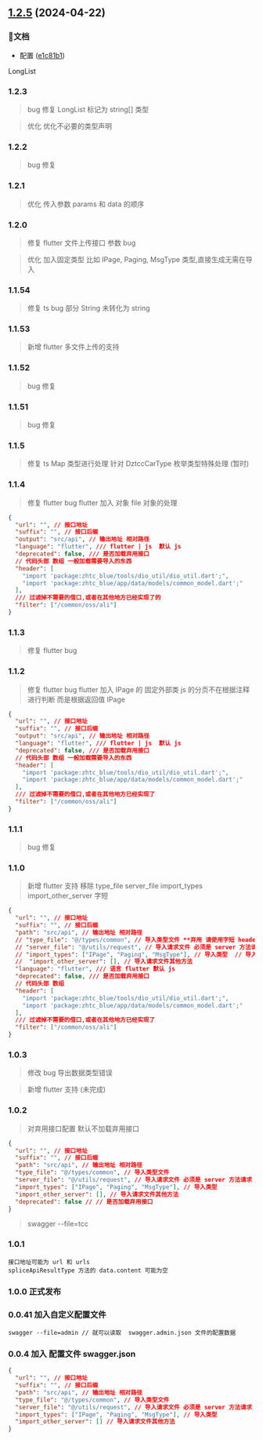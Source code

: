 

## [1.2.5](https://github.com/mynaner/swagger-api-ts/compare/v1.2.4...v1.2.5) (2024-04-22)


### 📃文档

* 配置 ([e1c81b1](https://github.com/mynaner/swagger-api-ts/commit/e1c81b1884665b75b998756eb01284e60e4a5953))

<!--
 * @Date: 2022-10-11 11:00:49
 * @LastEditors: dengxin 994386508@qq.com
 * @LastEditTime: 2024-02-27 15:47:21
 * @FilePath: /swaggerapits/changelog.md
-->

LongList

### 1.2.3

> bug 修复 LongList 标记为 string[] 类型

> 优化 优化不必要的类型声明

### 1.2.2

> bug 修复

### 1.2.1

> 优化 传入参数 params 和 data 的顺序

### 1.2.0

> 修复 flutter 文件上传接口 参数 bug

> 优化 加入固定类型 比如 IPage<T>, Paging, MsgType 类型,直接生成无需在导入

### 1.1.54

> 修复 ts bug 部分 String 未转化为 string

### 1.1.53

> 新增 flutter 多文件上传的支持

### 1.1.52

> bug 修复

### 1.1.51

> bug 修复

### 1.1.5

> 修复 ts Map 类型进行处理
> 针对 DztccCarType 枚举类型特殊处理 (暂时)

### 1.1.4

> 修复 flutter bug
> flutter 加入 对象 file 对象的处理

```json
{
  "url": "", // 接口地址
  "suffix": "", // 接口后缀
  "output": "src/api", // 输出地址 相对路径
  "language": "flutter", /// flutter | js  默认 js
  "deprecated": false, /// 是否加载弃用接口
  // 代码头部 数组 一般加载需要导入的东西
  "header": [
    "import 'package:zhtc_blue/tools/dio_util/dio_util.dart';",
    "import 'package:zhtc_blue/app/data/models/common_model.dart';"
  ],
  /// 过滤掉不需要的借口,或者在其他地方已经实现了的
  "filter": ["/common/oss/ali"]
}
```

### 1.1.3

> 修复 flutter bug

### 1.1.2

> 修复 flutter bug
> flutter 加入 IPage 的 固定外部类
> js 的分页不在根据注释进行判断 而是根据返回值 IPage

```json
{
  "url": "", // 接口地址
  "suffix": "", // 接口后缀
  "output": "src/api", // 输出地址 相对路径
  "language": "flutter", /// flutter | js  默认 js
  "deprecated": false, /// 是否加载弃用接口
  // 代码头部 数组 一般加载需要导入的东西
  "header": [
    "import 'package:zhtc_blue/tools/dio_util/dio_util.dart';",
    "import 'package:zhtc_blue/app/data/models/common_model.dart';"
  ],
  /// 过滤掉不需要的借口,或者在其他地方已经实现了
  "filter": ["/common/oss/ali"]
}
```

### 1.1.1

> bug 修复

### 1.1.0

> 新增 flutter 支持
> 移除 type_file server_file import_types import_other_server 字短

```json
{
  "url": "", // 接口地址
  "suffix": "", // 接口后缀
  "path": "src/api", // 输出地址 相对路径
  // "type_file": "@/types/common", // 导入类型文件 **弃用 请使用字短 header **
  // "server_file": "@/utils/request", // 导入请求文件 必须是 server 方法请求 **弃用 请使用字短 header **
  // "import_types": ["IPage", "Paging", "MsgType"], // 导入类型  // 导入请求文件 必须是 server 方法请求 **弃用 请使用字短 header **
  //  "import_other_server": [], // 导入请求文件其他方法
  "language": "flutter", /// 语言 flutter 默认 js
  "deprecated": false, /// 是否加载弃用接口
  // 代码头部 数组
  "header": [
    "import 'package:zhtc_blue/tools/dio_util/dio_util.dart';",
    "import 'package:zhtc_blue/app/data/models/common_model.dart';"
  ],
  /// 过滤掉不需要的借口,或者在其他地方已经实现了
  "filter": ["/common/oss/ali"]
}
```

### 1.0.3

> 修改 bug 导出数据类型错误

> 新增 flutter 支持 (未完成)

### 1.0.2

> 对弃用接口配置 默认不加载弃用接口

```json
{
  "url": "", // 接口地址
  "suffix": "", // 接口后缀
  "path": "src/api", // 输出地址 相对路径
  "type_file": "@/types/common", // 导入类型文件
  "server_file": "@/utils/request", // 导入请求文件 必须是 server 方法请求
  "import_types": ["IPage", "Paging", "MsgType"], // 导入类型
  "import_other_server": [], // 导入请求文件其他方法
  "deprecated": false // // 是否加载弃用接口
}
```

> swagger --file=tcc

### 1.0.1

```
接口地址可能为 url 和 urls
spliceApiResultType 方法的 data.content 可能为空
```

### 1.0.0 正式发布

### 0.0.41 加入自定义配置文件

```
swagger --file=admin // 就可以读取  swagger.admin.json 文件的配置数据
```

### 0.0.4 加入 配置文件 swagger.json

```json
{
  "url": "", // 接口地址
  "suffix": "", // 接口后缀
  "path": "src/api", // 输出地址 相对路径
  "type_file": "@/types/common", // 导入类型文件
  "server_file": "@/utils/request", // 导入请求文件 必须是 server 方法请求
  "import_types": ["IPage", "Paging", "MsgType"], // 导入类型
  "import_other_server": [] // 导入请求文件其他方法
}
```
